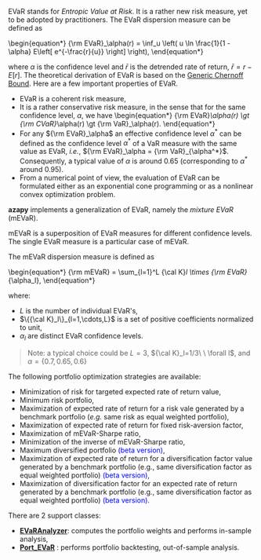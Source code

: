 EVaR stands for *Entropic Value at Risk*. It is a rather new risk
measure, yet to be adopted by practitioners.
The EVaR dispersion measure can be defined as

\begin{equation*}
	{\rm EVaR}_\alpha(r) = \inf_u \left( u \ln \frac{1}{1 - \alpha}
	E\left[ e^{-\frac{r}{u}} \right] \right),
\end{equation*}

where $\alpha$ is the confidence level and
$\bar r$ is the detrended rate of return, ${\bar r} = r - E[r]$.
The theoretical derivation of EVaR is based on the
[Generic Chernoff Bound](https://en.wikipedia.org/wiki/Chernoff_bound).
Here are a few important properties of EVaR.

* EVaR is a coherent risk measure,
* It is a rather conservative risk measure, in the sense that
	for the same confidence level, $\alpha$, we have
\begin{equation*}
	{\rm EVaR}_\alpha(r) \gt
	{\rm CVaR}_\alpha(r) \gt
	{\rm VaR}_\alpha(r).
\end{equation*}
* For any ${\rm EVaR}_\alpha$ an effective confidence level $\alpha^*$
  can be defined
  as the confidence level $\alpha^*$ of a VaR measure with the same
	value as EVaR, *i.e.*, ${\rm EVaR}_\alpha = {\rm VaR}_{\alpha^*}$.
	Consequently, a typical value of $\alpha$ is around $0.65$ (corresponding
	to $\alpha^*$ around $0.95$).
* From a numerical point of view, the evaluation of EVaR can be formulated
  either as an exponential cone programming or as a nonlinear convex
	optimization problem.

**azapy** implements a generalization of EVaR,
namely the *mixture EVaR* (mEVaR).

mEVaR is a superposition of EVaR
measures for different confidence levels. The single EVaR measure is a
particular case of mEVaR.

The mEVaR dispersion measure is defined as

\begin{equation*}
	{\rm mEVaR} = \sum_{l=1}^L {\cal K}_l \times {\rm EVaR}_{\alpha_l},
\end{equation*}

where:

* $L$ is the number of individual EVaR's,
* $\{{\cal K}_l\}_{l=1,\cdots,L}$ is a set of positive coefficients normalized to unit,
* $\alpha_l$ are distinct EVaR confidence levels.

> Note: a typical choice could be $L=3$, ${\cal K}_l=1/3\ \ \forall l$,
and $\alpha=\{0.7, 0.65, 0.6\}$

The following portfolio optimization strategies are available:
* Minimization of risk for targeted expected rate of return value,
* Minimum risk portfolio,
* Maximization of expected rate of return for a risk vale generated by a
benchmark portfolio (*e.g.* same risk as equal weighted portfolio),
* Maximization of expected rate of return for fixed risk-aversion factor,
* Maximization of mEVaR-Sharpe ratio,
* Minimization of the inverse of mEVaR-Sharpe ratio,
* Maximum diversified portfolio <span style="color:blue">(beta version)</span>,
* Maximization of expected rate of return for a diversification factor value
generated by a benchmark portfolio (e.g., same diversification factor as
equal weighted portfolio) <span style="color:blue">(beta version)</span>,
* Maximization of diversification factor for an expected rate of return
generated by a benchmark portfolio (e.g., same diversification factor as
equal weighted portfolio) <span style="color:blue">(beta version)</span>.


There are 2 support classes:

* [**EVaRAnalyzer**](azapy.Analyzers.EVaRAnalyzer.EVaRAnalyzer):
computes the portfolio weights and performs in-sample analysis,
* [**Port_EVaR**](azapy.PortOpt.Port_EVaR.Port_EVaR) :
performs portfolio backtesting, out-of-sample analysis.
